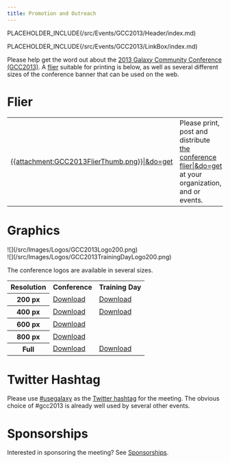 ```yaml
---
title: Promotion and Outreach
---
```

PLACEHOLDER_INCLUDE(/src/Events/GCC2013/Header/index.md)

PLACEHOLDER_INCLUDE(/src/Events/GCC2013/LinkBox/index.md)



Please help get the word out about the [2013 Galaxy Community Conference (GCC2013)](/src/Events/GCC2013/Promotion//index.md).  A [flier](/src/Events/GCC2013/Promotion/index.md#flier) suitable for printing is below, as well as several different sizes of the conference banner that can be used on the web.

# Flier

<table>
  <tr>
    <td style=" border: none;"> <a href='PLACEHOLDER_ATTACHMENT_URLGCC2013Flier.pdf'>{{attachment:GCC2013FlierThumb.png}}|&do=get</a> </td>
    <td style=" border: none;"> Please print, post and distribute <a href='PLACEHOLDER_ATTACHMENT_URLGCC2013Flier.pdf'>the conference flier|&do=get</a><br />at your organization, and or events.  </td>
  </tr>
</table>


# Graphics

<div class='right'>![](/src/Images/Logos/GCC2013Logo200.png)<br />![](/src/Images/Logos/GCC2013TrainingDayLogo200.png)</div>

The conference logos are available in several sizes.

<table>
  <tr class="th" >
    <th> Resolution </th>
    <th> Conference </th>
    <th> Training Day </th>
  </tr>
  <tr>
    <th style=" text-align: center;"> 200 px </th>
    <td> <a href='PLACEHOLDER_ATTACHMENT_URLImages/Logos/GCC2013Logo200.png'>Download</a> </td>
    <td> <a href='PLACEHOLDER_ATTACHMENT_URLImages/Logos/GCC2013TrainingDayLogo200.png'>Download</a> </td>
  </tr>
  <tr>
    <th style=" text-align: center;"> 400 px </th>
    <td> <a href='PLACEHOLDER_ATTACHMENT_URLImages/Logos/GCC2013Logo400.png'>Download</a> </td>
    <td> <a href='PLACEHOLDER_ATTACHMENT_URLImages/Logos/GCC2013TrainingDayLogo400.png'>Download</a> </td>
  </tr>
  <tr>
    <th style=" text-align: center;"> 600 px </th>
    <td> <a href='PLACEHOLDER_ATTACHMENT_URLImages/Logos/GCC2013Logo600.png'>Download</a> </td>
    <td> </td>
  </tr>
  <tr>
    <th style=" text-align: center;"> 800 px </th>
    <td> <a href='PLACEHOLDER_ATTACHMENT_URLImages/Logos/GCC2013Logo800.png'>Download</a> </td>
    <td> </td>
  </tr>
  <tr>
    <th style=" text-align: center;"> Full </th>
    <td> <a href='http://bx.psu.edu/~clements/WikiFiles/GCC2013Logo.png'>Download</a> </td>
    <td> <a href='PLACEHOLDER_ATTACHMENT_URLImages/Logos/GCC2013TrainingDayLogo.png'>Download</a> </td>
  </tr>
</table>


# Twitter Hashtag

Please use [#usegalaxy](http://twitter.com/#!/search/%23usegalaxy) as the [Twitter hashtag](/src/GalaxyOnTwitter/index.md) for the meeting.  The obvious choice of #gcc2013 is already well used by several other events.


# Sponsorships

Interested in sponsoring the meeting?  See [Sponsorships](/src/Events/GCC2013/Promotion/Sponsorships/index.md).
